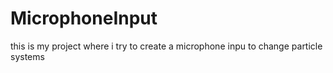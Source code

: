 # MicrophoneInput
 this is my project where i try to create a microphone inpu to change particle systems
